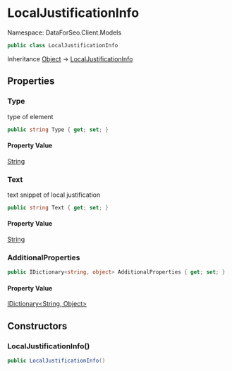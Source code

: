 # LocalJustificationInfo

Namespace: DataForSeo.Client.Models

```csharp
public class LocalJustificationInfo
```

Inheritance [Object](https://docs.microsoft.com/en-us/dotnet/api/system.object) → [LocalJustificationInfo](./dataforseo.client.models.localjustificationinfo.md)

## Properties

### **Type**

type of element

```csharp
public string Type { get; set; }
```

#### Property Value

[String](https://docs.microsoft.com/en-us/dotnet/api/system.string)<br>

### **Text**

text snippet of local justification

```csharp
public string Text { get; set; }
```

#### Property Value

[String](https://docs.microsoft.com/en-us/dotnet/api/system.string)<br>

### **AdditionalProperties**

```csharp
public IDictionary<string, object> AdditionalProperties { get; set; }
```

#### Property Value

[IDictionary&lt;String, Object&gt;](https://docs.microsoft.com/en-us/dotnet/api/system.collections.generic.idictionary-2)<br>

## Constructors

### **LocalJustificationInfo()**

```csharp
public LocalJustificationInfo()
```
